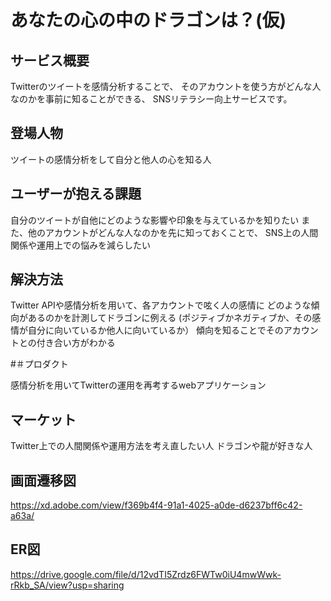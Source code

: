 # あなたの心の中のドラゴンは？(仮)

## サービス概要
Twitterのツイートを感情分析することで、
そのアカウントを使う方がどんな人なのかを事前に知ることができる、
SNSリテラシー向上サービスです。

## 登場人物

ツイートの感情分析をして自分と他人の心を知る人

## ユーザーが抱える課題

自分のツイートが自他にどのような影響や印象を与えているかを知りたい
また、他のアカウントがどんな人なのかを先に知っておくことで、
SNS上の人間関係や運用上での悩みを減らしたい

## 解決方法

Twitter APIや感情分析を用いて、各アカウントで呟く人の感情に
どのような傾向があるのかを計測してドラゴンに例える
(ポジティブかネガティブか、その感情が自分に向いているか他人に向いているか）
傾向を知ることでそのアカウントとの付き合い方がわかる

#＃プロダクト

感情分析を用いてTwitterの運用を再考するwebアプリケーション

## マーケット

Twitter上での人間関係や運用方法を考え直したい人
ドラゴンや龍が好きな人

## 画面遷移図

https://xd.adobe.com/view/f369b4f4-91a1-4025-a0de-d6237bff6c42-a63a/ 

## ER図

https://drive.google.com/file/d/12vdTI5Zrdz6FWTw0iU4mwWwk-rRkb_SA/view?usp=sharing
